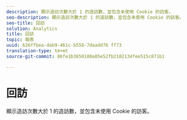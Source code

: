 ```yaml
---
description: 顯示造訪次數大於 1 的造訪數，並包含未使用 Cookie 的訪客。
seo-description: 顯示造訪次數大於 1 的造訪數，並包含未使用 Cookie 的訪客。
seo-title: 回訪
solution: Analytics
title: 回訪
topic: 報表
uuid: 626ffbea-dab9-461c-b558-7daadd76 ff73
translation-type: tm+mt
source-git-commit: 86fe1b3650100a05e52fb2102134fee515c871b1

---
```



# 回訪

顯示造訪次數大於 1 的造訪數，並包含未使用 Cookie 的訪客。

